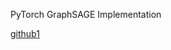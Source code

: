 PyTorch GraphSAGE Implementation

[github1](https://github.com/jisungyoon/GraphSAGE/tree/master/graphsage)

